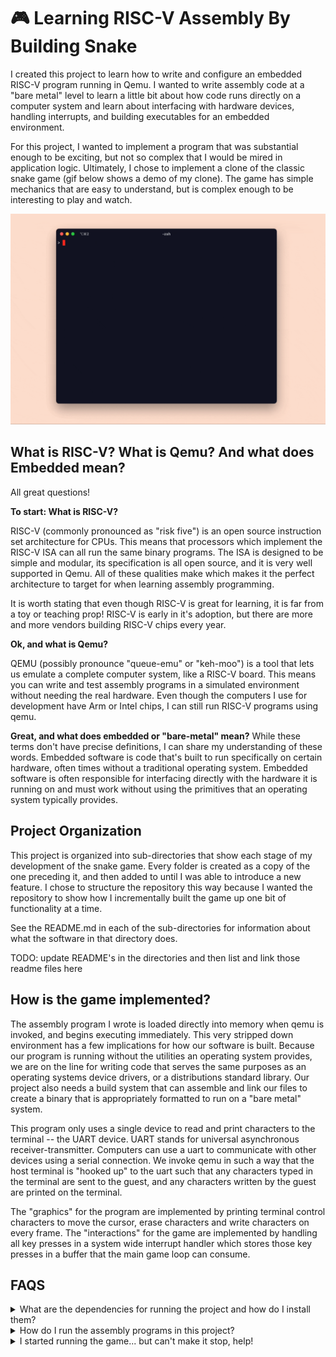 # 🎮 Learning RISC-V Assembly By Building Snake
I created this project to learn how to write and configure an embedded RISC-V program running in Qemu. I wanted to write assembly code at a "bare metal" level to learn a little bit about how code runs directly on a computer system and learn about interfacing with hardware devices, handling interrupts, and building executables for an embedded environment.

For this project, I wanted to implement a program that was substantial enough to be exciting, but not so complex that I would be mired in application logic. Ultimately, I chose to implement a clone of the classic snake game (gif below shows a demo of my clone). The game has simple mechanics that are easy to understand, but is complex enough to be interesting to play and watch.

![snake_demo](./snake-final-demo.gif)

## What is RISC-V? What is Qemu? And what does Embedded mean?
All great questions!

**To start: What is RISC-V?**

RISC-V (commonly pronounced as "risk five") is an open source instruction set architecture for CPUs. This means that processors which implement the RISC-V ISA can all run the same binary programs. The ISA is designed to be simple and modular, its specification is all open source, and it is very well supported in Qemu. All of these qualities make which makes it the perfect architecture to target for when learning assembly programming.

It is worth stating that even though RISC-V is great for learning, it is far from a toy or teaching prop! RISC-V is early in it's adoption, but there are more and more vendors building RISC-V chips every year.

**Ok, and what is Qemu?**

QEMU (possibly pronounce "queue-emu" or "keh-moo") is a tool that lets us emulate a complete computer system, like a RISC-V board. This means you can write and test assembly programs in a simulated environment without needing the real hardware. Even though the computers I use for development have Arm or Intel chips, I can still run RISC-V programs using qemu.

**Great, and what does embedded or "bare-metal" mean?**
While these terms don't have precise definitions, I can share my understanding of these words. Embedded software is code that's built to run specifically on certain hardware, often times without a traditional operating system. Embedded software is often responsible for interfacing directly with the hardware it is running on and must work without using the primitives that an operating system typically provides.

## Project Organization
This project is organized into sub-directories that show each stage of my development of the snake game. Every folder is created as a copy of the one preceding it, and then added to until I was able to introduce a new feature. I chose to structure the repository this way because I wanted the repository to show how I incrementally built the game up one bit of functionality at a time.

See the README.md in each of the sub-directories for information about what the software in that directory does.

TODO: update README's in the directories and then list and link those readme files here

## How is the game implemented?
The assembly program I wrote is loaded directly into memory when qemu is invoked, and begins executing immediately. This very stripped down environment has a few implications for how our software is built. Because our program is running without the utilities an operating system provides, we are on the line for writing code that serves the same purposes as an operating systems device drivers, or a distributions standard library. Our project also needs a build system that can assemble and link our files to create a binary that is appropriately formatted to run on a "bare metal" system.

This program only uses a single device to read and print characters to the terminal -- the UART device. UART stands for universal asynchronous receiver-transmitter. Computers can use a uart to communicate with other devices using a serial connection. We invoke qemu in such a way that the host terminal is "hooked up" to the uart such that any characters typed in the terminal are sent to the guest, and any characters written by the guest are printed on the terminal.

The "graphics" for the program are implemented by printing terminal control characters to move the cursor, erase characters and write characters on every frame. The "interactions" for the game are implemented by handling all key presses in a system wide interrupt handler which stores those key presses in a buffer that the main game loop can consume.

## FAQS
<details>
<summary>What are the dependencies for running the project and how do I install them?</summary>
For instructions on installing the dependencies see the [macOS setup instructions](MAC-OS-SETUP.md) or the [debian/ubuntu setup instructions](DEBIAN-UBUNTU-SETUP.md). 

If you come accross this project and know how to set this up for other platforms, please open a PR! I specifically would love to add instructions for Windows and Arch Linux.
</details>

<details>
<summary>How do I run the assembly programs in this project?</summary>
Once you have the dependencies below installed you can `cd` into any of the numbered sub directories in this project and use the makefile to build and run the project. The following make commands will work in each sub directory

```bash
# begin by changing directory into any of this projects numbered sub directories.

# To build and run the program:
make run

# Running the program with a debugger:
make run-debug     # run this in a terminal to start up qemu then
make debugger      # run this in a sperate terminal to start the debugger

# Running the program with the qemu monitor:
make run-monitor   # run this in a terminal to start up qemu then
make monitor       # run this in a sperate terminal to start the qemu monitor


# Running the program with both the qemu monitor and the debugger:
make run-debug-monitor    # run this in a terminal and then
make debugger             # run this in a sperate terminal
make monitor              # and run this in yet another terminal
```
</details>

<details>
<summary>I started running the game... but can't make it stop, help!</summary>
When qemu is running in it's terminal mode, you need to press `ctrl-a x` to exit.
</details>
